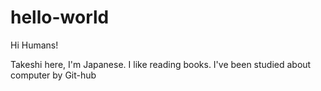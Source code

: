 # hello-world

Hi Humans!

Takeshi here, I'm Japanese. I like reading books.
I've been studied about computer by Git-hub
